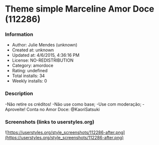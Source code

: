 # Theme simple Marceline Amor Doce (112286)

### Information
- Author: Julie Mendes (unknown)
- Created at: unknown
- Updated at: 4/6/2015, 4:36:16 PM
- License: NO-REDISTRIBUTION
- Category: amordoce
- Rating: undefined
- Total installs: 34
- Weekly installs: 0


### Description
-Não retire os créditos!
-Não use como base;
-Use com moderação;
-Aproveite!
Conta no Amor Doce: @KaoriSatsuki


### Screenshots (links to userstyles.org)
![https://userstyles.org/style_screenshots/112286-after.png](https://userstyles.org/style_screenshots/112286-after.png)


